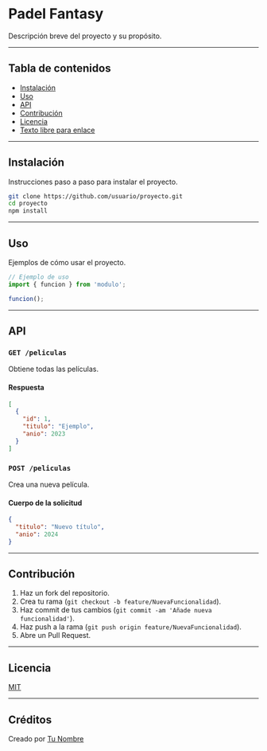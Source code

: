 # Padel Fantasy

<!-- Descripción general del proyecto y su propósito principal -->

Descripción breve del proyecto y su propósito.

---

## Tabla de contenidos

<!-- Índice para facilitar la navegación -->

- [Instalación](#Instalación)<!-- me lleva a la sección #instalación ojo con acentos tiene que ser literal -->
- [Uso](#uso)
- [API](#api)
- [Contribución](#contribución)
- [Licencia](#licencia)
- [Texto libre para enlace](url)<!-- me lleva a un enlace -->

---

## Instalación

<!-- Instrucciones detalladas para instalar dependencias y configurar el entorno -->

Instrucciones paso a paso para instalar el proyecto.

```bash
git clone https://github.com/usuario/proyecto.git
cd proyecto
npm install
```

---

## Uso

<!-- Ejemplos prácticos para que otros desarrolladores comprendan cómo usar el proyecto -->

Ejemplos de cómo usar el proyecto.

```javascript
// Ejemplo de uso
import { funcion } from 'modulo';

funcion();
```

---

## API

<!-- Documentación básica de los endpoints disponibles -->

### `GET /peliculas`

Obtiene todas las películas.

#### Respuesta
```json
[
  {
    "id": 1,
    "titulo": "Ejemplo",
    "anio": 2023
  }
]
```

### `POST /peliculas`

Crea una nueva película.

#### Cuerpo de la solicitud
```json
{
  "titulo": "Nuevo título",
  "anio": 2024
}
```

---

## Contribución

<!-- Pasos recomendados para contribuir al repositorio -->

1. Haz un fork del repositorio.
2. Crea tu rama (`git checkout -b feature/NuevaFuncionalidad`).
3. Haz commit de tus cambios (`git commit -am 'Añade nueva funcionalidad'`).
4. Haz push a la rama (`git push origin feature/NuevaFuncionalidad`).
5. Abre un Pull Request.

---

## Licencia

<!-- Indica la licencia del proyecto para uso y distribución -->

[MIT](LICENSE)

---

## Créditos

<!-- Información sobre el autor o colaboradores del proyecto -->

Creado por [Tu Nombre](https://github.com/tuusuario)